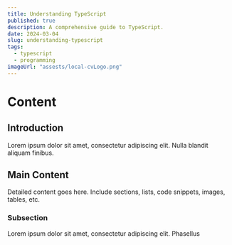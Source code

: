 ```yaml
---
title: Understanding TypeScript
published: true
description: A comprehensive guide to TypeScript.
date: 2024-03-04
slug: understanding-typescript
tags:
  - typescript
  - programming
imageUrl: "assests/local-cvLogo.png"
---
```


# Content

## Introduction

Lorem ipsum dolor sit amet, consectetur adipiscing elit. Nulla blandit aliquam finibus.

## Main Content

Detailed content goes here. Include sections, lists, code snippets, images, tables, etc.

### Subsection

Lorem ipsum dolor sit amet, consectetur adipiscing elit. Phasellus
